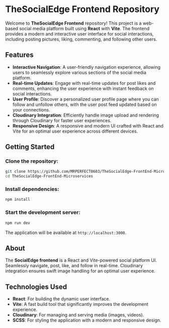 
# TheSocialEdge Frontend Repository

Welcome to **TheSocialEdge Frontend** repository! This project is a web-based social media platform built using **React** with **Vite**. The frontend provides a modern and interactive user interface for social interactions, including posting pictures, liking, commenting, and following other users.

## Features

- **Interactive Navigation**: A user-friendly navigation experience, allowing users to seamlessly explore various sections of the social media platform.
- **Real-time Updates**: Engage with real-time updates for post likes and comments, enhancing the user experience with instant feedback on social interactions.
- **User Profile**: Discover a personalized user profile page where you can follow and unfollow others, with the user post feed updated based on your connections.
- **Cloudinary Integration**: Efficiently handle image upload and rendering through Cloudinary for faster user experiences.
- **Responsive Design**: A responsive and modern UI crafted with React and Vite for an optimal user experience across different devices.

## Getting Started

### Clone the repository:

```bash
git clone https://github.com/MRPERFECT0603/TheSocialEdge-FrontEnd-Microservices.git
cd TheSocialEdge-FrontEnd-Microservices
```

### Install dependencies:

```bash
npm install
```

### Start the development server:

```bash
npm run dev
```

The application will be available at `http://localhost:3000`.

## About

The **SocialEdge frontend** is a React and Vite-powered social platform UI. Seamlessly navigate, post, like, and follow in real-time. Cloudinary integration ensures swift image handling for an optimal user experience.

## Technologies Used

- **React**: For building the dynamic user interface.
- **Vite**: A fast build tool that significantly improves the development experience.
- **Cloudinary**: For managing and serving media (images, videos).
- **SCSS**: For styling the application with a modern and responsive design.


